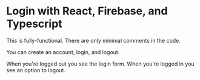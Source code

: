 # Login with React, Firebase, and Typescript

This is fully-functional. There are only minimal comments in the code.

You can create an account, login, and logout. 

When you're logged out you see the login form. When you're logged in you see an option to logout.